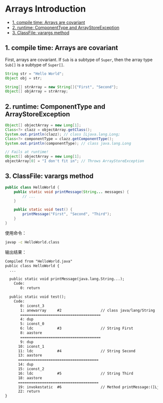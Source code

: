# Arrays Introduction

<!-- TOC -->

- [1. compile time: Arrays are covariant](#1-compile-time-arrays-are-covariant)
- [2. runtime: ComponentType and ArrayStoreException](#2-runtime-componenttype-and-arraystoreexception)
- [3. ClassFile: varargs method](#3-classfile-varargs-method)

<!-- /TOC -->

## 1. compile time: Arrays are covariant

First, arrays are covariant. If `Sub` is a subtype of `Super`, then the array type `Sub[]` is a subtype of `Super[]`.

```java
String str = "Hello World";
Object obj = str;
```

```java
String[] strArray = new String[]{"First", "Second"};
Object[] objArray = strArray;
```

## 2. runtime: ComponentType and ArrayStoreException

```java
Object[] objectArray = new Long[1];
Class<?> clazz = objectArray.getClass();
System.out.println(clazz); // class [Ljava.lang.Long;
Class<?> componentType = clazz.getComponentType();
System.out.println(componentType); // class java.lang.Long
```

```java
// Fails at runtime!
Object[] objectArray = new Long[1];
objectArray[0] = "I don't fit in"; // Throws ArrayStoreException
```

## 3. ClassFile: varargs method

```java
public class HelloWorld {
    public static void printMessage(String... messages) {
        // ...
    }

    public static void test() {
        printMessage("First", "Second", "Third");
    }
}
```

使用命令：

```bash
javap -c HelloWorld.class
```

输出结果：

```txt
Compiled from "HelloWorld.java"
public class HelloWorld {
  ...

  public static void printMessage(java.lang.String...);
    Code:
       0: return

  public static void test();
    Code:
       0: iconst_3
       1: anewarray     #2                  // class java/lang/String
       =====================================
       4: dup
       5: iconst_0
       6: ldc           #3                  // String First
       8: aastore
       =====================================
       9: dup
      10: iconst_1
      11: ldc           #4                  // String Second
      13: aastore
      =====================================
      14: dup
      15: iconst_2
      16: ldc           #5                  // String Third
      18: aastore
      =====================================
      19: invokestatic  #6                  // Method printMessage:([Ljava/lang/String;)V
      22: return
}
```
